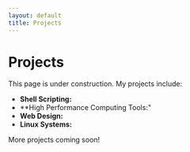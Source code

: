 ```yaml
---
layout: default
title: Projects
---
```


# Projects

This page is under construction. My projects include:

- **Shell Scripting:**
- **High Performance Computing Tools:"
- **Web Design:**
- **Linux Systems:**

More projects coming soon!
